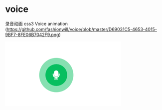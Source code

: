 # voice
录音动画 css3  Voice animation
(https://github.com/fashionwill/voice/blob/master/D69031C5-4653-4015-9BF7-8FE06B7042F9.png)

![](https://github.com/fashionwill/voice/blob/master/D69031C5-4653-4015-9BF7-8FE06B7042F9.png) 